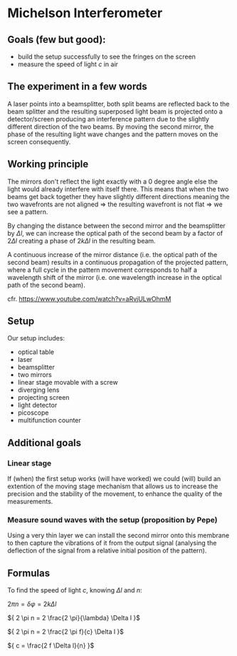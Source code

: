 # Michelson Interferometer

## Goals (few but good):
- build the setup successfully to see the fringes on the screen
- measure the speed of light _c_ in air

## The experiment in a few words
A laser points into a beamsplitter, both split beams are reflected back to the beam splitter and the resulting superposed light beam is projected onto a detector/screen producing an interference pattern due to the slightly different direction of the two beams. By moving the second mirror, the phase of the resulting light wave changes and the pattern moves on the screen consequently.

## Working principle
The mirrors don't reflect the light exactly with a 0 degree angle else the light would already interfere with itself there. This means that when the two beams get back together they have slightly different directions meaning the two wavefronts are not aligned => the resulting wavefront is not flat => we see a pattern.

By changing the distance between the second mirror and the beamsplitter by ${ \Delta l }$, we can increase the optical path of the second beam by a factor of ${ 2 \Delta l }$ creating a phase of ${ 2 k \Delta l }$ in the resulting beam.

A continuous increase of the mirror distance (i.e. the optical path of the second beam) results in a continuous propagation of the projected pattern, where a full cycle in the pattern movement corresponds to half a wavelength shift of the mirror (i.e. one wavelength increase in the optical path of the second beam).

cfr. https://www.youtube.com/watch?v=aRvjULwOhmM

## Setup 
Our setup includes:
- optical table
- laser
- beamsplitter
- two mirrors
- linear stage movable with a screw
- diverging lens
- projecting screen
- light detector
- picoscope 
- multifunction counter

## Additional goals 

### Linear stage
If (when) the first setup works (will have worked) we could (will) build an extention of the moving stage mechanism that allows us to increase the precision and the stability of the movement, to enhance the quality of the measurements.

### Measure sound waves with the setup (proposition by Pepe)
Using a very thin layer we can install the second mirror onto this membrane to then capture the vibrations of it from the output signal (analysing the deflection of the signal from a relative initial position of the pattern).

## Formulas
To find the speed of light _c_, knowing ${ \Delta l }$ and _n_:

${ 2 \pi n = \delta \varphi = 2 k \Delta l }$

${ 2 \pi n = 2 \frac{2 \pi}{\lambda} \Delta l }$

${ 2 \pi n = 2 \frac{2 \pi f}{c} \Delta l }$

${ c = \frac{2 f \Delta l}{n} }$

